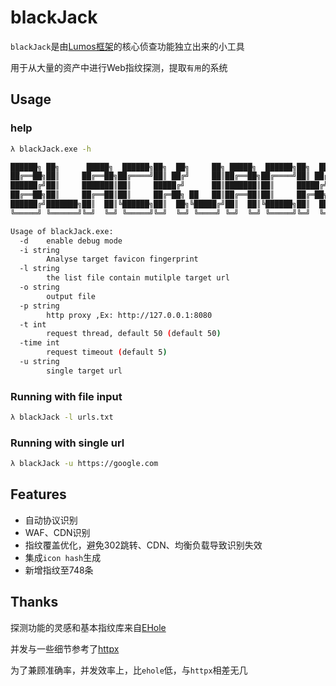 # blackJack

`blackJack`是由[Lumos框架](https://github.com/Athena1337/Lumos)的核心侦查功能独立出来的小工具

用于从大量的资产中进行Web指纹探测，提取`有用`的系统

## Usage

### help

```bash
λ blackJack.exe -h

██████╗ ██╗      █████╗  ██████╗██╗  ██╗     ██╗ █████╗  ██████╗██╗  ██╗
██╔══██╗██║     ██╔══██╗██╔════╝██║ ██╔╝     ██║██╔══██╗██╔════╝██║ ██╔╝
██████╔╝██║     ███████║██║     █████╔╝      ██║███████║██║     █████╔╝
██╔══██╗██║     ██╔══██║██║     ██╔═██╗ ██   ██║██╔══██║██║     ██╔═██╗
██████╔╝███████╗██║  ██║╚██████╗██║  ██╗╚█████╔╝██║  ██║╚██████╗██║  ██╗
╚═════╝ ╚══════╝╚═╝  ╚═╝ ╚═════╝╚═╝  ╚═╝ ╚════╝ ╚═╝  ╚═╝ ╚═════╝╚═╝  ╚═╝ v1.0.0

Usage of blackJack.exe:
  -d    enable debug mode
  -i string
        Analyse target favicon fingerprint
  -l string
        the list file contain mutilple target url
  -o string
        output file
  -p string
        http proxy ,Ex: http://127.0.0.1:8080
  -t int
        request thread, default 50 (default 50)
  -time int
        request timeout (default 5)
  -u string
        single target url
```

### Running with file input

```bash
λ blackJack -l urls.txt
```

### Running with single url

```bash
λ blackJack -u https://google.com
```

## Features

+ 自动协议识别
+ WAF、CDN识别
+ 指纹覆盖优化，避免302跳转、CDN、均衡负载导致识别失效
+ 集成`icon hash`生成
+ 新增指纹至748条

## Thanks

探测功能的灵感和基本指纹库来自[EHole](https://github.com/EdgeSecurityTeam/EHole)

并发与一些细节参考了[httpx](https://github.com/projectdiscovery/httpx)

为了兼顾准确率，并发效率上，比`ehole`低，与`httpx`相差无几